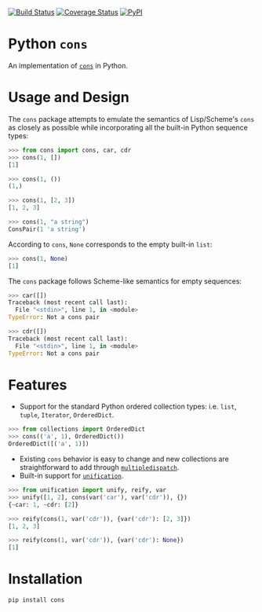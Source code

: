 [![Build Status](https://travis-ci.org/brandonwillard/python-cons.svg?branch=master)](https://travis-ci.org/brandonwillard/python-cons) [![Coverage Status](https://coveralls.io/repos/github/brandonwillard/python-cons/badge.svg?branch=master)](https://coveralls.io/github/brandonwillard/python-cons?branch=master) [![PyPI](https://img.shields.io/pypi/v/cons)](https://pypi.org/project/cons/)

Python `cons`
==================

An implementation of [`cons`][cons] in Python.

Usage and Design
======================

The `cons` package attempts to emulate the semantics of Lisp/Scheme's `cons` as closely as possible while incorporating all the built-in Python sequence types:
```python
>>> from cons import cons, car, cdr
>>> cons(1, [])
[1]

>>> cons(1, ())
(1,)

>>> cons(1, [2, 3])
[1, 2, 3]

>>> cons(1, "a string")
ConsPair(1 'a string')
```

According to `cons`, `None` corresponds to the empty built-in `list`:
```python
>>> cons(1, None)
[1]
```

The `cons` package follows Scheme-like semantics for empty sequences:
```python
>>> car([])
Traceback (most recent call last):
  File "<stdin>", line 1, in <module>
TypeError: Not a cons pair

>>> cdr([])
Traceback (most recent call last):
  File "<stdin>", line 1, in <module>
TypeError: Not a cons pair

```

Features
===========

* Support for the standard Python ordered collection types: i.e. `list`, `tuple`, `Iterator`, `OrderedDict`.
```python
>>> from collections import OrderedDict
>>> cons(('a', 1), OrderedDict())
OrderedDict([('a', 1)])

```
* Existing `cons` behavior is easy to change and new collections are straightforward to add through [`multipledispatch`][md].
* Built-in support for [`unification`][un].
```python
>>> from unification import unify, reify, var
>>> unify([1, 2], cons(var('car'), var('cdr')), {})
{~car: 1, ~cdr: [2]}

>>> reify(cons(1, var('cdr')), {var('cdr'): [2, 3]})
[1, 2, 3]

>>> reify(cons(1, var('cdr')), {var('cdr'): None})
[1]

```

Installation
================

```python
pip install cons
```


[cons]: https://en.wikipedia.org/wiki/Cons
[md]: https://github.com/mrocklin/multipledispatch
[un]: https://github.com/mrocklin/unification
